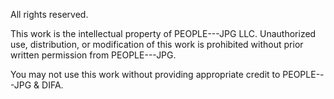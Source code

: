 All rights reserved.

This work is the intellectual property of PEOPLE---JPG LLC. Unauthorized use, distribution, or modification of this work is prohibited without prior written permission from PEOPLE---JPG.

You may not use this work without providing appropriate credit to PEOPLE---JPG & DIFA.


